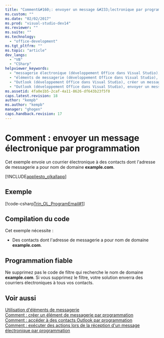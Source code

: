 ```yaml
---
title: "Comment&#160;: envoyer un message &#233;lectronique par programmation"
ms.custom: ""
ms.date: "02/02/2017"
ms.prod: "visual-studio-dev14"
ms.reviewer: ""
ms.suite: ""
ms.technology: 
  - "office-development"
ms.tgt_pltfrm: ""
ms.topic: "article"
dev_langs: 
  - "VB"
  - "CSharp"
helpviewer_keywords: 
  - "messagerie électronique (développement Office dans Visual Studio), envoyer"
  - "éléments de messagerie (développement Office dans Visual Studio), envoyer un message électronique"
  - "Outlook (développement Office dans Visual Studio), créer un message électronique"
  - "Outlook (développement Office dans Visual Studio), envoyer un message électronique"
ms.assetid: 4fa0e1b5-2caf-4a11-8626-df643b23f5f0
caps.latest.revision: 18
author: "kempb"
ms.author: "kempb"
manager: "ghogen"
caps.handback.revision: 17
---
```

# Comment&#160;: envoyer un message &#233;lectronique par programmation
  Cet exemple envoie un courrier électronique à des contacts dont l'adresse de messagerie a pour nom de domaine **example.com**.  
  
 [!INCLUDE[appliesto_olkallapp](../vsto/includes/appliesto-olkallapp-md.md)]  
  
## Exemple  
 [!code-csharp[Trin_OL_ProgramEmail#1](../snippets/csharp/VS_Snippets_OfficeSP/Trin_OL_ProgramEMail/CS/thisaddin.cs#1)]  
  
## Compilation du code  
 Cet exemple nécessite :  
  
-   Des contacts dont l'adresse de messagerie a pour nom de domaine **example.com**.  
  
## Programmation fiable  
 Ne supprimez pas le code de filtre qui recherche le nom de domaine **example.com**.  Si vous supprimez le filtre, votre solution enverra des courriers électroniques à tous vos contacts.  
  
## Voir aussi  
 [Utilisation d'éléments de messagerie](../vsto/working-with-mail-items.md)   
 [Comment : créer un élément de messagerie par programmation](../vsto/how-to-programmatically-create-an-e-mail-item.md)   
 [Comment : accéder à des contacts Outlook par programmation](../vsto/how-to-programmatically-access-outlook-contacts.md)   
 [Comment : exécuter des actions lors de la réception d'un message électronique par programmation](../vsto/how-to-programmatically-perform-actions-when-an-e-mail-message-is-received.md)  
  
  